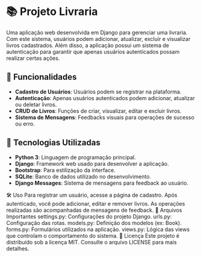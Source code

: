 # 📚 Projeto Livraria

Uma aplicação web desenvolvida em Django para gerenciar uma livraria. Com este sistema, usuários podem adicionar, atualizar, excluir e visualizar livros cadastrados. Além disso, a aplicação possui um sistema de autenticação para garantir que apenas usuários autenticados possam realizar certas ações.

## 📝 Funcionalidades

- **Cadastro de Usuários**: Usuários podem se registrar na plataforma.
- **Autenticação**: Apenas usuários autenticados podem adicionar, atualizar ou deletar livros.
- **CRUD de Livros**: Funções de criar, visualizar, editar e excluir livros.
- **Sistema de Mensagens**: Feedbacks visuais para operações de sucesso ou erro.

## 🚀 Tecnologias Utilizadas

- **Python 3**: Linguagem de programação principal.
- **Django**: Framework web usado para desenvolver a aplicação.
- **Bootstrap**: Para estilização da interface.
- **SQLite**: Banco de dados utilizado no desenvolvimento.
- **Django Messages**: Sistema de mensagens para feedback ao usuário.

🛠️ Uso
Para registrar um usuário, acesse a página de cadastro.
Após autenticado, você pode adicionar, editar e remover livros.
As operações realizadas são acompanhadas de mensagens de feedback.
📄 Arquivos Importantes
settings.py: Configurações do projeto Django.
urls.py: Configuração das rotas.
models.py: Definição dos modelos (ex: Book).
forms.py: Formulários utilizados na aplicação.
views.py: Lógica das views que controlam o comportamento do sistema.
📜 Licença
Este projeto é distribuído sob a licença MIT. Consulte o arquivo LICENSE para mais detalhes.

